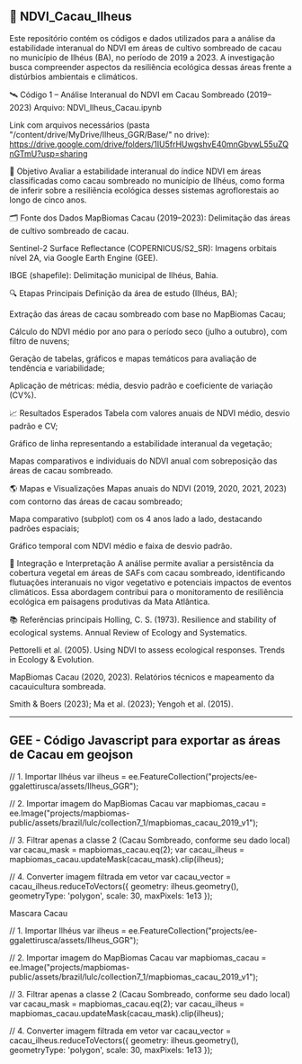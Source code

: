 🌿 NDVI_Cacau_Ilheus
-----------------------------
Este repositório contém os códigos e dados utilizados para a análise da estabilidade interanual do NDVI em áreas de cultivo sombreado de cacau no município de Ilhéus (BA), no período de 2019 a 2023. A investigação busca compreender aspectos da resiliência ecológica dessas áreas frente a distúrbios ambientais e climáticos.

🛰️ Código 1 – Análise Interanual do NDVI em Cacau Sombreado (2019–2023)
Arquivo: NDVI_Ilheus_Cacau.ipynb

Link com arquivos necessários (pasta "/content/drive/MyDrive/Ilheus_GGR/Base/" no drive):
https://drive.google.com/drive/folders/1IU5frHUwgshvE40mnGbvwL55uZQnGTmU?usp=sharing

🎯 Objetivo
Avaliar a estabilidade interanual do índice NDVI em áreas classificadas como cacau sombreado no município de Ilhéus, como forma de inferir sobre a resiliência ecológica desses sistemas agroflorestais ao longo de cinco anos.

🗂️ Fonte dos Dados
MapBiomas Cacau (2019–2023): Delimitação das áreas de cultivo sombreado de cacau.

Sentinel-2 Surface Reflectance (COPERNICUS/S2_SR): Imagens orbitais nível 2A, via Google Earth Engine (GEE).

IBGE (shapefile): Delimitação municipal de Ilhéus, Bahia.

🔍 Etapas Principais
Definição da área de estudo (Ilhéus, BA);

Extração das áreas de cacau sombreado com base no MapBiomas Cacau;

Cálculo do NDVI médio por ano para o período seco (julho a outubro), com filtro de nuvens;

Geração de tabelas, gráficos e mapas temáticos para avaliação de tendência e variabilidade;

Aplicação de métricas: média, desvio padrão e coeficiente de variação (CV%).

📈 Resultados Esperados
Tabela com valores anuais de NDVI médio, desvio padrão e CV;

Gráfico de linha representando a estabilidade interanual da vegetação;

Mapas comparativos e individuais do NDVI anual com sobreposição das áreas de cacau sombreado.

🌎 Mapas e Visualizações
Mapas anuais do NDVI (2019, 2020, 2021, 2023) com contorno das áreas de cacau sombreado;

Mapa comparativo (subplot) com os 4 anos lado a lado, destacando padrões espaciais;

Gráfico temporal com NDVI médio e faixa de desvio padrão.

🧠 Integração e Interpretação
A análise permite avaliar a persistência da cobertura vegetal em áreas de SAFs com cacau sombreado, identificando flutuações interanuais no vigor vegetativo e potenciais impactos de eventos climáticos. Essa abordagem contribui para o monitoramento de resiliência ecológica em paisagens produtivas da Mata Atlântica.

📚 Referências principais
Holling, C. S. (1973). Resilience and stability of ecological systems. Annual Review of Ecology and Systematics.

Pettorelli et al. (2005). Using NDVI to assess ecological responses. Trends in Ecology & Evolution.

MapBiomas Cacau (2020, 2023). Relatórios técnicos e mapeamento da cacauicultura sombreada.

Smith & Boers (2023); Ma et al. (2023); Yengoh et al. (2015).

----------------------------------------------------------------------------
GEE - Código Javascript para exportar as áreas de Cacau em geojson
---------------------------------------------------------------------------
// 1. Importar Ilhéus
var ilheus = ee.FeatureCollection("projects/ee-ggalettirusca/assets/Ilheus_GGR");

// 2. Importar imagem do MapBiomas Cacau
var mapbiomas_cacau = ee.Image("projects/mapbiomas-public/assets/brazil/lulc/collection7_1/mapbiomas_cacau_2019_v1");

// 3. Filtrar apenas a classe 2 (Cacau Sombreado, conforme seu dado local)
var cacau_mask = mapbiomas_cacau.eq(2);
var cacau_ilheus = mapbiomas_cacau.updateMask(cacau_mask).clip(ilheus);

// 4. Converter imagem filtrada em vetor
var cacau_vector = cacau_ilheus.reduceToVectors({
  geometry: ilheus.geometry(),
  geometryType: 'polygon',
  scale: 30,
  maxPixels: 1e13
});

Mascara Cacau

// 1. Importar Ilhéus
var ilheus = ee.FeatureCollection("projects/ee-ggalettirusca/assets/Ilheus_GGR");

// 2. Importar imagem do MapBiomas Cacau
var mapbiomas_cacau = ee.Image("projects/mapbiomas-public/assets/brazil/lulc/collection7_1/mapbiomas_cacau_2019_v1");

// 3. Filtrar apenas a classe 2 (Cacau Sombreado, conforme seu dado local)
var cacau_mask = mapbiomas_cacau.eq(2);
var cacau_ilheus = mapbiomas_cacau.updateMask(cacau_mask).clip(ilheus);

// 4. Converter imagem filtrada em vetor
var cacau_vector = cacau_ilheus.reduceToVectors({
  geometry: ilheus.geometry(),
  geometryType: 'polygon',
  scale: 30,
  maxPixels: 1e13
});

